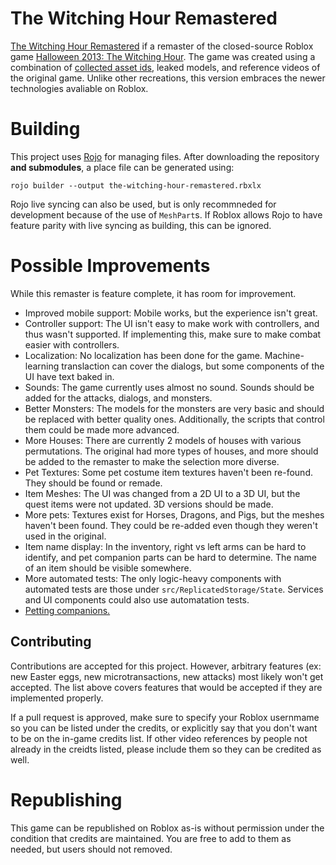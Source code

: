 # The Witching Hour Remastered
[The Witching Hour Remastered](https://www.roblox.com/games/5713359229/The-Witching-Hour-Remastered)
if a remaster of the closed-source Roblox game
[Halloween 2013: The Witching Hour](https://www.roblox.com/games/130815926/Halloween-2013-The-Witching-Hour). The game was created using a combination of [collected asset ids](https://pastebin.com/p3fvdwLf), leaked models, and reference videos of the original game. Unlike
other recreations, this version embraces the
newer technologies avaliable on Roblox.

# Building
This project uses [Rojo](https://github.com/rojo-rbx/rojo)
for managing files. After downloading the repository
**and submodules**, a place file can be generated using:
```
rojo builder --output the-witching-hour-remastered.rbxlx
```

Rojo live syncing can also be used, but is only
recommneded for development because of the use
of `MeshPart`s. If Roblox allows Rojo to have
feature parity with live syncing as building, this
can be ignored.

# Possible Improvements
While this remaster is feature complete, it has
room for improvement.
- Improved mobile support: Mobile works, but the
  experience isn't great.
- Controller support: The UI isn't easy to make work
  with controllers, and thus wasn't supported. If
  implementing this, make sure to make combat easier
  with controllers.
- Localization: No localization has been done for the game.
  Machine-learning translaction can cover the dialogs, but
  some components of the UI have text baked in.
- Sounds: The game currently uses almost no sound. Sounds
  should be added for the attacks, dialogs, and monsters.
- Better Monsters: The models for the monsters are very
  basic and should be replaced with better quality ones.
  Additionally, the scripts that control them could be
  made more advanced.
- More Houses: There are currently 2 models of houses
  with various permutations. The original had more types
  of houses, and more should be added to the remaster
  to make the selection more diverse.
- Pet Textures: Some pet costume item textures
  haven't been re-found. They should be found or remade.
- Item Meshes: The UI was changed from a 2D UI to a 3D UI,
  but the quest items were not updated. 3D versions should be made.
- More pets: Textures exist for Horses, Dragons, and Pigs,
  but the meshes haven't been found. They could be
  re-added even though they weren't used in the original.
- Item name display: In the inventory, right vs left arms can
  be hard to identify, and pet companion parts can be hard to
  determine. The name of an item should be visible somewhere.
- More automated tests: The only logic-heavy components
  with automated tests are those under
  `src/ReplicatedStorage/State`. Services and UI components
  could also use automatation tests.
- [Petting companions.](https://twitter.com/CanYouPetTheDog)

## Contributing
Contributions are accepted for this project. However,
arbitrary features (ex: new Easter eggs, new
microtransactions, new attacks) most likely won't get
accepted. The list above covers features that would
be accepted if they are implemented properly.

If a pull request is approved, make sure to
specify your Roblox usernmame so you can be listed
under the credits, or explicitly say that
you don't want to be on the in-game credits
list. If other video references by people not
already in the creidts listed, please include them
so they can be credited as well.

# Republishing
This game can be republished on Roblox as-is without
permission under the condition that credits are maintained.
You are free to add to them as needed, but users should
not removed.